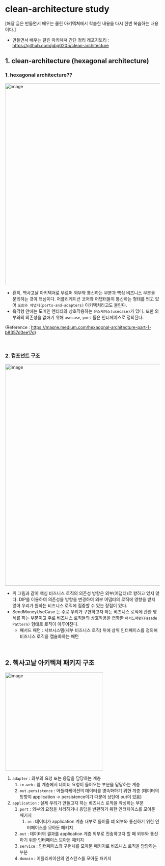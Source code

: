 # clean-architecture study

[해당 글은 만들면서 배우는 클린 아키텍처에서 학습한 내용을 다시 한번 복습하는 내용이다.]
- 만들면서 배우는 클린 아키텍쳐 간단 정리 레포지토리 : https://github.com/pbg0205/clean-architecture

## 1. clean-architecture (hexagonal architecture)

### 1. hexagonal architecture??

<img width="656" alt="image" src="https://user-images.githubusercontent.com/48561660/187008400-fc39efe9-21ac-437a-b786-9641dc2d9cb2.png">

- 흔히, 헥사고날 아키텍쳐로 부르며 외부와 통신하는 부분과 핵심 비즈니스 부분을 분리하는 것이 핵심이다. 어플리케이션 코어와 어댑터들이 통신하는 형태를 띄고
있어 `포트와 어댑터(ports-and-adapters)` 아키텍처라고도 불린다.
- 육각형 안에는 도메인 엔티티와 상호작용하는 `유스케이스(usecase)`가 있다. 또한 외부와의 의존성을 없애기 위해 `usecase`, `port` 들은 인터페이스로 정의된다.


(Reference : https://masne.medium.com/hexagonal-architecture-part-1-b8357d3ee17d)

<br>

### 2. 컴포넌트 구조

<img width="720" alt="image" src="https://user-images.githubusercontent.com/48561660/187009082-97557c7e-d99d-4a53-bef1-b234ffde6fc2.png">

- 위 그림과 같이 핵심 비즈니스 로직의 의존성 방향은 외부(어댑터)로 향하고 있지 않다. DIP를 이용하여 의존성을 방향을 변경하여 외부 어댑터의 로직에 영향을 받지 않아
 우리가 원하는 비즈니스 로직에 집중할 수 있는 장점이 있다.
- SendMoneyUseCase 는 주로 우리가 구현하고자 하는 비즈니스 로직에 관한 명세를 하는 부분이고
  주로 비즈니스 로직들의 상호작용을 캡화한 `패서드패턴(Fasade Pattern)` 형태로 로직이 이루어진다.
    - 패서드 패턴 : 서브시스템(세부 비즈니스 로직) 위에 상위 인터페이스를 정의해 비즈니스 로직을 캡슐화하는 패턴

<br>

## 2. 헥사고날 아키텍쳐 패키지 구조
<img width="319" alt="image" src="https://user-images.githubusercontent.com/48561660/187010138-ab130ee9-6e11-4681-b8a9-11bb438ff9f6.png">

1. `adapter` :  외부의 요청 또는 응답을 담당하는 계층
    1. `in.web` : 웹 계층에서 데이터 요청이 들어오는 부분을 담당하는 계층
   2. `out.persistence` : 어플리케이션의 데이터를 영속화하기 위한 계층 (데이터의 방향이 application -> persistence이기 때문에 상단에 out이 있음)
2. `application` : 실제 우리가 만들고자 하는 비즈니스 로직을 작성하는 부분
    1. `port` : 외부의 요청을 처리하거나 응답을 반환하기 위한 인터페이스를 모아둔 패키지
       1. `in` : 데이터가 application 계층 내부로 들어올 떄 외부와 통신하기 위한 인터페이스를 모아둔 패키지
      2. `out` : 데이터의 결과를 application 계층 외부로 전송하고자 할 때 외부와 통신하기 위한 인터페이스 모아둔 패키지
   2. `service` : 인터페이스의 구현체를 모아둔 패키지로 비즈니스 로직을 담당하는 부분
   3. `domain` : 어플리케이션의 인스턴스를 모아둔 패키지

<br>




